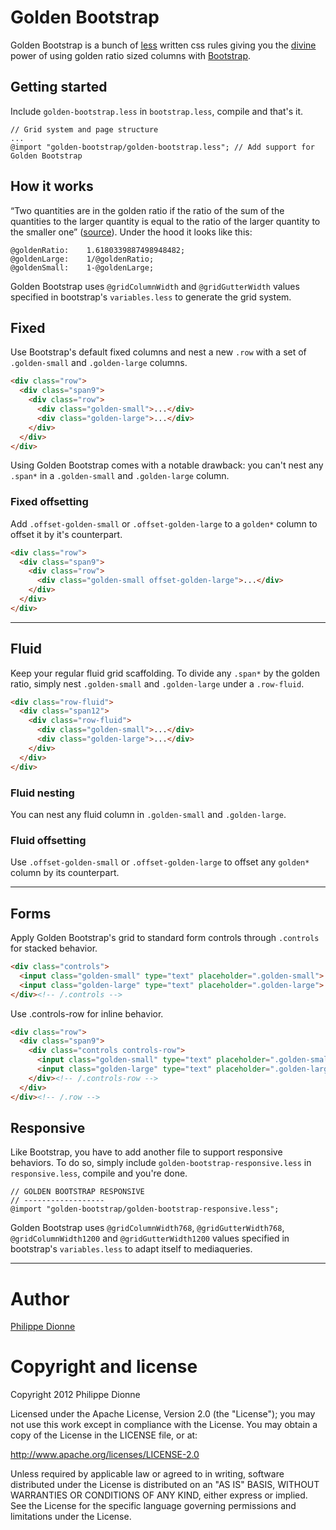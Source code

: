 # Golden Bootstrap
Golden Bootstrap is a bunch of [less](http://lesscss.org/) written css rules giving you the [divine](http://en.wikipedia.org/wiki/Sacred_geometry) power of using golden ratio sized columns with [Bootstrap](http://twitter.github.com/bootstrap).

## Getting started
Include `golden-bootstrap.less` in `bootstrap.less`, compile and that's it.

```
// Grid system and page structure
...
@import "golden-bootstrap/golden-bootstrap.less"; // Add support for Golden Bootstrap
```

## How it works
“Two quantities are in the golden ratio if the ratio of the sum of the quantities to the larger quantity is equal to the ratio of the larger quantity to the smaller one” ([source](http://en.wikipedia.org/wiki/Golden_ratio)). Under the hood it looks like this:

```
@goldenRatio:    1.6180339887498948482;
@goldenLarge:    1/@goldenRatio;
@goldenSmall:    1-@goldenLarge;
```

Golden Bootstrap uses `@gridColumnWidth` and `@gridGutterWidth` values specified in bootstrap's `variables.less` to generate the grid system.

## Fixed
Use Bootstrap's default fixed columns and nest a new `.row` with a set of `.golden-small` and `.golden-large` columns.

```html
<div class="row">
  <div class="span9">
    <div class="row">
      <div class="golden-small">...</div>
      <div class="golden-large">...</div>
    </div>
  </div>
</div>
```

Using Golden Bootstrap comes with a notable drawback: you can't nest any `.span*` in a `.golden-small` and `.golden-large` column.

### Fixed offsetting
Add `.offset-golden-small` or `.offset-golden-large` to a `golden*` column to offset it by it's counterpart.

```html
<div class="row">
  <div class="span9">
    <div class="row">
      <div class="golden-small offset-golden-large">...</div>
    </div>
  </div>
</div>
```

---

## Fluid
Keep your regular fluid grid scaffolding. To divide any `.span*` by the golden ratio, simply nest `.golden-small` and `.golden-large` under a `.row-fluid`.

```html
<div class="row-fluid">
  <div class="span12">
    <div class="row-fluid">
      <div class="golden-small">...</div>
      <div class="golden-large">...</div>
    </div>
  </div>
</div>
```

### Fluid nesting
You can nest any fluid column in `.golden-small` and `.golden-large`.

### Fluid offsetting
Use `.offset-golden-small` or `.offset-golden-large` to offset any `golden*` column by its counterpart.

---

## Forms
Apply Golden Bootstrap's grid to standard form controls through `.controls` for stacked behavior.

```html
<div class="controls">
  <input class="golden-small" type="text" placeholder=".golden-small">
  <input class="golden-large" type="text" placeholder=".golden-large">
</div><!-- /.controls -->
```

Use .controls-row for inline behavior.

```html
<div class="row">
  <div class="span9">
    <div class="controls controls-row">
      <input class="golden-small" type="text" placeholder=".golden-small">
      <input class="golden-large" type="text" placeholder=".golden-large">
    </div><!-- /.controls-row -->
  </div>
</div><!-- /.row -->
```

## Responsive
Like Bootstrap, you have to add another file to support responsive behaviors. To do so, simply include `golden-bootstrap-responsive.less` in `responsive.less`, compile and you're done.

```
// GOLDEN BOOTSTRAP RESPONSIVE
// ------------------ 
@import "golden-bootstrap/golden-bootstrap-responsive.less";
```

Golden Bootstrap uses `@gridColumnWidth768`, `@gridGutterWidth768`, `@gridColumnWidth1200` and `@gridGutterWidth1200` values specified in bootstrap's `variables.less` to adapt itself to mediaqueries.

---

# Author
[Philippe Dionne](http://phildionne.com)

# Copyright and license

Copyright 2012 Philippe Dionne

Licensed under the Apache License, Version 2.0 (the "License"); you may not use this work except in compliance with the License. You may obtain a copy of the License in the LICENSE file, or at:

http://www.apache.org/licenses/LICENSE-2.0

Unless required by applicable law or agreed to in writing, software distributed under the License is distributed on an "AS IS" BASIS, WITHOUT WARRANTIES OR CONDITIONS OF ANY KIND, either express or implied. See the License for the specific language governing permissions and limitations under the License.
